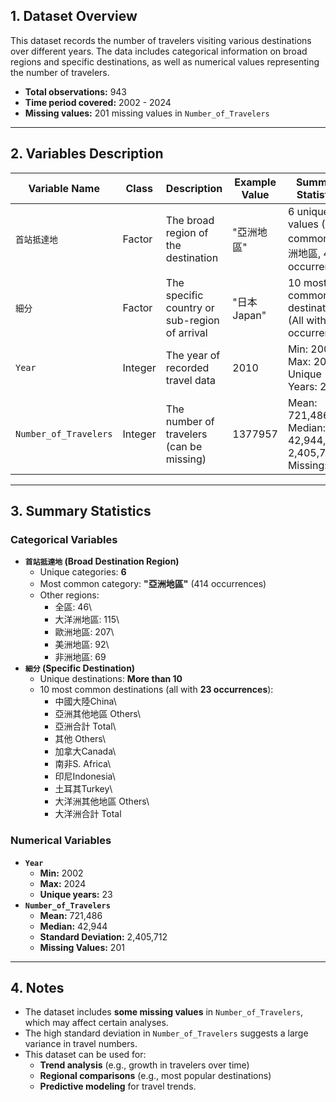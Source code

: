 ## **1. Dataset Overview**

This dataset records the number of travelers visiting various destinations over different years. The data includes categorical information on broad regions and specific destinations, as well as numerical values representing the number of travelers.

-   **Total observations:** 943
-   **Time period covered:** 2002 - 2024
-   **Missing values:** 201 missing values in `Number_of_Travelers`

------------------------------------------------------------------------

## **2. Variables Description**

| Variable Name         | Class   | Description                                   | Example Value | Summary Statistics                                         |
|-----------------------|---------|-----------------------------------------------|---------------|------------------------------------------------------------|
| `首站抵達地`          | Factor  | The broad region of the destination           | "亞洲地區"    | 6 unique values (Most common: 亞洲地區, 414 occurrences)   |
| `細分`                | Factor  | The specific country or sub-region of arrival | "日本Japan"   | 10 most common destinations (All with 23 occurrences)      |
| `Year`                | Integer | The year of recorded travel data              | 2010          | Min: 2002, Max: 2024, Unique Years: 23                     |
| `Number_of_Travelers` | Integer | The number of travelers (can be missing)      | 1377957       | Mean: 721,486, Median: 42,944, SD: 2,405,712, Missing: 201 |

------------------------------------------------------------------------

## **3. Summary Statistics**

### **Categorical Variables**

-   **`首站抵達地` (Broad Destination Region)**
    -   Unique categories: **6**
    -   Most common category: **"亞洲地區"** (414 occurrences)
    -   Other regions:
        -   全區: 46\
        -   大洋洲地區: 115\
        -   歐洲地區: 207\
        -   美洲地區: 92\
        -   非洲地區: 69
-   **`細分` (Specific Destination)**
    -   Unique destinations: **More than 10**
    -   10 most common destinations (all with **23 occurrences**):
        -   中國大陸China\
        -   亞洲其他地區 Others\
        -   亞洲合計 Total\
        -   其他 Others\
        -   加拿大Canada\
        -   南非S. Africa\
        -   印尼Indonesia\
        -   土耳其Turkey\
        -   大洋洲其他地區 Others\
        -   大洋洲合計 Total

### **Numerical Variables**

-   **`Year`**
    -   **Min:** 2002
    -   **Max:** 2024
    -   **Unique years:** 23
-   **`Number_of_Travelers`**
    -   **Mean:** 721,486
    -   **Median:** 42,944
    -   **Standard Deviation:** 2,405,712
    -   **Missing Values:** 201

------------------------------------------------------------------------

## **4. Notes**

-   The dataset includes **some missing values** in `Number_of_Travelers`, which may affect certain analyses.
-   The high standard deviation in `Number_of_Travelers` suggests a large variance in travel numbers.
-   This dataset can be used for:
    -   **Trend analysis** (e.g., growth in travelers over time)
    -   **Regional comparisons** (e.g., most popular destinations)
    -   **Predictive modeling** for travel trends.

